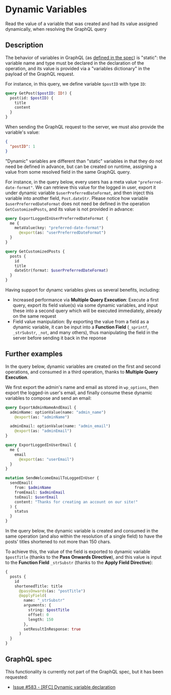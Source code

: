 # Dynamic Variables

Read the value of a variable that was created and had its value assigned dynamically, when resolving the GraphQL query

## Description

The behavior of variables in GraphQL (as [defined in the spec](https://spec.graphql.org/draft/#sec-Language.Variables)) is "static": the variable name and type must be declared in the declaration of the operation, and its value is provided via a "variables dictionary" in the payload of the GraphQL request.

For instance, in this query, we define variable `$postID` with type `ID`:

```graphql
query GetPost($postID: ID!) {
  post(id: $postID) {
    title
    content
  }
}
```

When sending the GraphQL request to the server, we must also provide the variable's value:

```json
{
  "postID": 1
}
```

"Dynamic" variables are different than "static" variables in that they do not need be defined in advance, but can be created on runtime, assigning a value from some resolved field in the same GraphQL query.

For instance, in the query below, every users has a meta value `"preferred-date-format"`. We can retrieve this value for the logged in user, export it under dynamic variable `$userPreferredDateFormat`, and then inject this variable into another field, `Post.dateStr`. Please notice how variable `$userPreferredDateFormat` does not need be defined in the operation `GetCustomizedPosts`, and its value is not provided in advance:

```graphql
query ExportLoggedInUserPreferredDateFormat {
  me {
    metaValue(key: "preferred-date-format")
      @export(as: "userPreferredDateFormat")
  }
}

query GetCustomizedPosts {
  posts {
    id
    title
    dateStr(format: $userPreferredDateFormat)
  }
}
```

Having support for dynamc variables gives us several benefits, including:

- Increased performance via **Multiple Query Execution**: Execute a first query, export its field value(s) via some dynamic variables, and input these into a second query which will be executed immediately, already on the same request
- Field value manipulation: By exporting the value from a field as a dynamic variable, it can be input into a **Function Field** (`_sprintf`, `_strSubstr`, `_not`, and many others), thus manipulating the field in the server before sending it back in the reponse

## Further examples

In the query below, dynamic variables are created on the first and second operations, and consumed in a third operation, thanks to **Multiple Query Execution**.

We first export the admin's name and email as stored in `wp_options`, then export the logged-in user's email, and finally consume these dynamic variables to compose and send an email:

```graphql
query ExportAdminNameAndEmail {
  adminName: optionValue(name: "admin_name")
    @export(as: "adminName")

  adminEmail: optionValue(name: "admin_email")
    @export(as: "adminEmail")
}

query ExportLoggedInUserEmail {
  me {
    email
      @export(as: "userEmail")
  }    
}

mutation SendWelcomeEmailToLoggedInUser {
  sendEmail(
    from: $adminName
    fromEmail: $adminEmail
    toEmail: $userEmail
    content: "Thanks for creating an account on our site!"
  ) {
    status
  }
}
```

In the query below, the dynamic variable is created and consumed in the same operation (and also within the resolution of a single field) to have the posts' titles shortened to not more than 150 chars.

To achieve this, the value of the field is exported to dynamic variable `$postTitle` (thanks to the **Pass Onwards Directive**), and this value is input to the **Function Field** `_strSubstr` (thanks to the **Apply Field Directive**):

```graphql
{
  posts {
    id
    shortenedTitle: title
      @passOnwards(as: "postTitle")
      @applyField(
        name: "_strSubstr"
        arguments: {
          string: $postTitle
          offset: 0
          length: 150
        },
        setResultInResponse: true
      )
  }
}
```

## GraphQL spec

This functionality is currently not part of the GraphQL spec, but it has been requested:

- <a href="https://github.com/graphql/graphql-spec/issues/583" target="_blank">Issue #583 - [RFC] Dynamic variable declaration</a>
